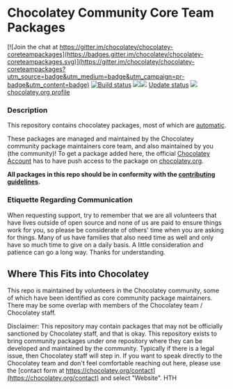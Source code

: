 # Chocolatey Community Core Team Packages

[![Join the chat at https://gitter.im/chocolatey/chocolatey-coreteampackages](https://badges.gitter.im/chocolatey/chocolatey-coreteampackages.svg)](https://gitter.im/chocolatey/chocolatey-coreteampackages?utm_source=badge&utm_medium=badge&utm_campaign=pr-badge&utm_content=badge) [![Build status](https://ci.appveyor.com/api/projects/status/tugg0i6x1hlq9lpg?svg=true)](https://ci.appveyor.com/project/chocolatey/chocolatey-coreteampackages) 
[![](http://transparent-favicon.info/favicon.ico)](#)[![](http://transparent-favicon.info/favicon.ico)](#)
[Update status](https://gist.github.com/choco-bot/a14b1e5bfaf70839b338eb1ab7f8226f)
[![](http://transparent-favicon.info/favicon.ico)](#)
[chocolatey.org profile](https://chocolatey.org/profiles/chocolatey)

### Description

This repository contains chocolatey packages, most of which are [automatic](https://chocolatey.org/docs/automatic-packages).

These packages are managed and maintained by the Chocolatey community package maintainers core team, and also maintained by you (the community)! To get a package added here, the official [Chocolatey Account](http://chocolatey.org/profiles/chocolatey) has to have push access to the package on [chocolatey.org](http://chocolatey.org).

**All packages in this repo should be in conformity with the [contributing guidelines](CONTRIBUTING.md).**

### Etiquette Regarding Communication

When requesting support, try to remember that we are all volunteers that have lives outside of open source and none of us are paid to ensure things work for you, so please be considerate of others' time when you are asking for things. Many of us have families that also need time as well and only have so much time to give on a daily basis. A little consideration and patience can go a long way. Thanks for understanding.

## Where This Fits into Chocolatey

This repo is maintained by volunteers in the Chocolatey community, some of which have been identified as core community package maintainers. There may be some overlap with members of the Chocolatey team / Chocolatey staff.

Disclaimer: This repository may contain packages that may not be officially sanctioned by Chocolatey staff, and that is okay. This repository exists to bring community packages under one repository where they can be developed and maintained by the community. Typically if there is a legal issue, then Chocolatey staff will step in. If you want to speak directly to the Chocolatey team and don't feel comfortable reaching out here, please use the [contact form at https://chocolatey.org/contact](https://chocolatey.org/contact) and select "Website". HTH 
